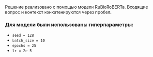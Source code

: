 Решение реализовано с помощью модели RuBioRoBERTa. 
Входящие вопрос и контекст конкатенируются через пробел. 
### Для модели были использованы гиперпараметры:
- `seed = 128`
- `batch_size = 10`
- `epochs = 25`
- `lr = 2e-5`